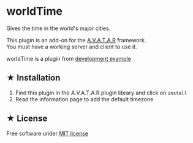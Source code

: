 # worldTime

Gives the time in the world's major cities.

This plugin is an add-on for the [A.V.A.T.A.R](https://avatar-home-automation.github.io/docs) framework.  
You must have a working server and client to use it.

worldTime is a plugin from [development example](https://avatar-home-automation.github.io/docs/time/)

 ## ★ Installation

 1. Find this plugin in the A.V.A.T.A.R plugin library and click on `install`
 2. Read the information page to add the default timezone

## ★ License
Free software under [MIT license](https://github.com/avatar-home-automation/A.V.A.T.A.R-plugin-worldTime/blob/master/LICENSE)
